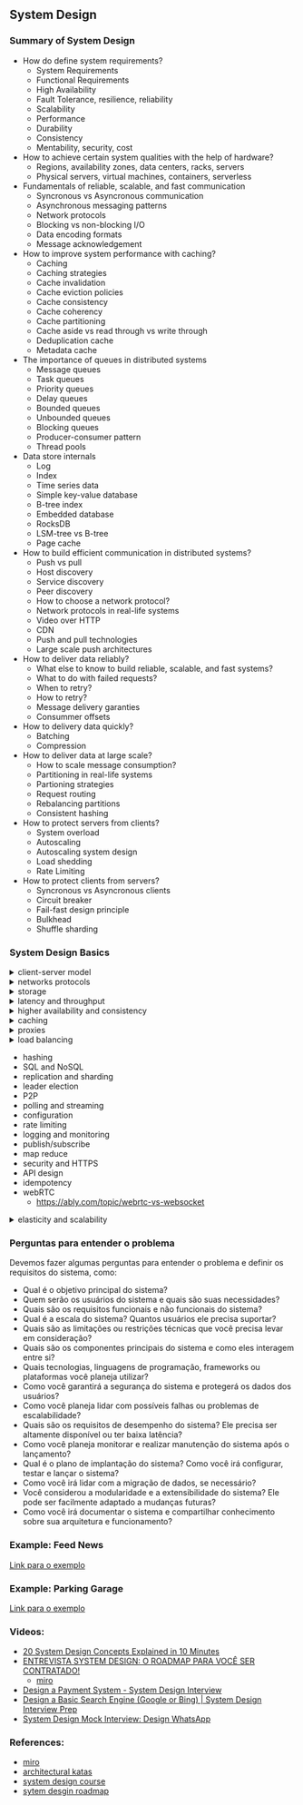 ## System Design

### Summary of System Design

  - How do define system requirements? 
    - System Requirements
    - Functional Requirements
    - High Availability
    - Fault Tolerance, resilience, reliability
    - Scalability
    - Performance
    - Durability
    - Consistency
    - Mentability, security, cost
  - How to achieve certain system qualities with the help of hardware?
    - Regions, availability zones, data centers, racks, servers
    - Physical servers, virtual machines, containers, serverless
  - Fundamentals of reliable, scalable, and fast communication
    - Syncronous vs Asyncronous communication
    - Asynchronous messaging patterns
    - Network protocols
    - Blocking vs non-blocking I/O
    - Data encoding formats
    - Message acknowledgement
  - How to improve system performance with caching?
    - Caching 
    - Caching strategies
    - Cache invalidation
    - Cache eviction policies
    - Cache consistency
    - Cache coherency
    - Cache partitioning
    - Cache aside vs read through vs write through
    - Deduplication cache
    - Metadata cache
  - The importance of queues in distributed systems
    - Message queues
    - Task queues
    - Priority queues
    - Delay queues
    - Bounded queues
    - Unbounded queues
    - Blocking queues
    - Producer-consumer pattern
    - Thread pools
  - Data store internals
    - Log
    - Index
    - Time series data
    - Simple key-value database
    - B-tree index
    - Embedded database
    - RocksDB
    - LSM-tree vs B-tree
    - Page cache
  - How to build efficient communication in distributed systems?
    - Push vs pull
    - Host discovery
    - Service discovery
    - Peer discovery
    - How to choose a network protocol?
    - Network protocols in real-life systems
    - Video over HTTP
    - CDN
    - Push and pull technologies
    - Large scale push architectures
  - How to deliver data reliably?
    - What else to know to build reliable, scalable, and fast systems?
    - What to do with failed requests?
    - When to retry?
    - How to retry?
    - Message delivery garanties
    - Consummer offsets
  - How to delivery data quickly?
    - Batching
    - Compression
  - How to deliver data at large scale?
    - How to scale message consumption?
    - Partitioning in real-life systems
    - Partioning strategies
    - Request routing
    - Rebalancing partitions
    - Consistent hashing
  - How to protect servers from clients?
    - System overload
    - Autoscaling
    - Autoscaling system design
    - Load shedding
    - Rate Limiting
  - How to protect clients from servers?
    - Syncronous vs Asyncronous clients
    - Circuit breaker
    - Fail-fast design principle
    - Bulkhead
    - Shuffle sharding

### System Design Basics

<details>
  <summary>client-server model</summary>
  
  O modelo cliente-servidor é uma abordagem arquitetônica utilizada em sistemas de rede e aplicativos de computador, onde há uma divisão clara de papéis e responsabilidades entre os componentes chamados "cliente" e "servidor". Esse modelo permite que dispositivos ou programas se comuniquem e trabalhem juntos de maneira eficiente.

  Nesse modelo, o cliente é um dispositivo ou programa que solicita e utiliza os serviços fornecidos por outro dispositivo ou programa chamado servidor. O cliente inicia a comunicação enviando uma solicitação ao servidor, e o servidor responde a essa solicitação fornecendo os serviços ou recursos solicitados. Essa interação é baseada em um protocolo de comunicação, como HTTP (Hypertext Transfer Protocol) para aplicativos da web ou SMTP (Simple Mail Transfer Protocol) para envio de e-mails.
</details>

<details>
  <summary>networks protocols</summary>

  Os protocolos de rede são conjuntos de regras e procedimentos que governam a comunicação entre dispositivos em uma rede. Eles definem como os dispositivos trocam dados, estabelecem conexões, detectam erros, gerenciam endereçamento e realizam outras funções essenciais para a comunicação eficiente na rede. Aqui estão alguns dos protocolos de rede mais comuns:

  1. TCP/IP (Transmission Control Protocol/Internet Protocol): É o conjunto de protocolos mais amplamente utilizado na Internet. O TCP é responsável pelo controle de transmissão confiável dos dados, enquanto o IP é responsável pelo endereçamento e roteamento dos pacotes na rede.

  2. HTTP (Hypertext Transfer Protocol): É um protocolo usado para transferir recursos, como páginas da web, na World Wide Web. Ele permite a comunicação entre clientes e servidores web.

  3. HTTPS (Hypertext Transfer Protocol Secure): É uma extensão do HTTP que adiciona uma camada de segurança usando criptografia. É amplamente usado para acessar sites seguros, como serviços bancários online e compras.

  4. FTP (File Transfer Protocol): É um protocolo usado para transferir arquivos entre um cliente e um servidor em uma rede. Ele permite fazer upload, download e gerenciar arquivos em servidores remotos.

  5. SMTP (Simple Mail Transfer Protocol): É usado para enviar e-mails entre servidores de e-mail. É responsável pela transferência confiável de mensagens de e-mail pela Internet.

  6. POP3 (Post Office Protocol version 3): É um protocolo usado pelos clientes de e-mail para recuperar mensagens de um servidor de e-mail remoto. Ele permite que os usuários façam o download de e-mails para seus dispositivos.

  7. IMAP (Internet Message Access Protocol): É outro protocolo de e-mail que permite que os clientes acessem e gerenciem mensagens de e-mail armazenadas em um servidor remoto. Ao contrário do POP3, o IMAP permite que os usuários visualizem e organizem as mensagens no servidor sem precisar fazer o download delas.

  Esses são apenas alguns exemplos de protocolos de rede. Existem muitos outros protocolos que desempenham funções específicas em diferentes camadas do modelo OSI (Open Systems Interconnection) ou do modelo TCP/IP. Cada protocolo tem seu propósito e características específicas, e sua seleção depende das necessidades e requisitos da rede ou aplicativo em questão.
</details>

<details>
  <summary>storage</summary>

  O armazenamento refere-se ao processo de retenção e organização de dados, informações e arquivos em dispositivos físicos ou sistemas de armazenamento digital. É essencial para preservar e acessar dados de maneira confiável e eficiente. Existem várias formas de armazenamento, incluindo:

  1. Armazenamento local: Envolve o uso de dispositivos de armazenamento físico conectados diretamente a um computador ou servidor. Exemplos comuns incluem discos rígidos (HDDs), unidades de estado sólido (SSDs), unidades de fita e unidades ópticas (como CDs e DVDs). O armazenamento local é rápido e oferece acesso direto aos dados, mas está limitado pela capacidade física do dispositivo.

  2. Armazenamento em rede: Refere-se ao uso de dispositivos de armazenamento conectados a uma rede, como servidores de arquivos ou sistemas de armazenamento em rede (NAS - Network Attached Storage). Isso permite que vários dispositivos acessem e compartilhem os dados armazenados centralmente. É útil para compartilhar arquivos e recursos em ambientes de rede, mas também pode exigir configuração e gerenciamento adicionais.

  3. Armazenamento em nuvem: É um modelo de armazenamento baseado na Internet, onde os dados são armazenados em servidores remotos e acessados por meio da Internet. Provedores de serviços em nuvem, como Amazon Web Services (AWS), Google Cloud Platform (GCP) e Microsoft Azure, oferecem espaço de armazenamento virtualmente ilimitado, permitindo armazenar e acessar dados de qualquer lugar com conexão à Internet. O armazenamento em nuvem é escalável, flexível e geralmente oferece recursos adicionais, como backup automático e compartilhamento de arquivos.

  5. Armazenamento em memória flash: É uma tecnologia de armazenamento digital não volátil que usa chips de memória flash para armazenar dados. É amplamente usado em dispositivos como unidades USB, cartões de memória, SSDs e dispositivos móveis. A memória flash é rápida, resistente a choques e consome menos energia em comparação com as unidades de disco rígido tradicionais.

  Além disso, existem outras formas de armazenamento, como armazenamento em banco de dados, armazenamento em cache e armazenamento em memória RAM, que são otimizados para diferentes tipos de dados e aplicações específicas.

  A escolha do tipo de armazenamento depende dos requisitos individuais, como capacidade, velocidade, confiabilidade, segurança e custo. Frequentemente, uma combinação de diferentes tecnologias de armazenamento é usada para atender às necessidades específicas de um sistema ou organização.
</details>

<details>
  <summary>latency and throughput</summary>

  Latência e taxa de transferência (throughput) são dois conceitos importantes relacionados ao desempenho e eficiência de sistemas de comunicação e armazenamento de dados. Ambos têm um impacto significativo na experiência do usuário e na capacidade de processamento dos sistemas. Vamos entender melhor cada um deles:

  1. Latência: A latência é o tempo decorrido entre o envio de uma solicitação de dados e o recebimento da resposta. É uma medida do atraso que ocorre durante a transmissão ou processamento de informações. A latência é influenciada por vários fatores, como a distância física entre os dispositivos, a velocidade do meio de comunicação utilizado (por exemplo, cabos de fibra ótica ou conexões sem fio), o tempo de processamento necessário nos dispositivos envolvidos e a eficiência dos protocolos de comunicação utilizados. Uma latência menor é desejável, pois implica em tempos de resposta mais rápidos e maior agilidade nos sistemas.

  2. Taxa de transferência (Throughput): A taxa de transferência é a quantidade de dados que pode ser transmitida em um determinado período de tempo. É uma medida da capacidade de processamento ou da largura de banda de um sistema. A taxa de transferência é influenciada por vários fatores, como a largura de banda da rede, a capacidade de processamento dos dispositivos envolvidos, o tipo de meio de comunicação utilizado e a eficiência dos protocolos de comunicação. Uma taxa de transferência mais alta é desejável, pois indica uma maior capacidade de processamento e transmissão de dados.

  É importante observar que a latência e a taxa de transferência são conceitos distintos, embora estejam relacionados. Uma alta taxa de transferência pode ajudar a reduzir o tempo total necessário para transmitir uma grande quantidade de dados, enquanto uma baixa latência pode melhorar a responsividade de uma aplicação ou sistema em tempo real. Ambos os aspectos são relevantes em diferentes contextos e precisam ser considerados ao projetar e avaliar sistemas de comunicação e armazenamento de dados, dependendo dos requisitos específicos e das necessidades do uso pretendido.

</details>

<details>
  <summary>higher availability and consistency</summary>

  Alta disponibilidade e consistência são dois conceitos fundamentais em sistemas distribuídos e serviços online. Ambos visam garantir a confiabilidade e a qualidade dos sistemas em diferentes aspectos. Vamos entender melhor cada um deles:

  1. Alta disponibilidade: A alta disponibilidade refere-se à capacidade de um sistema ou serviço estar continuamente disponível e acessível aos usuários, com um tempo de inatividade mínimo. Isso implica que o sistema esteja funcionando corretamente e que os usuários possam acessá-lo sempre que precisarem. Para alcançar alta disponibilidade, são implementadas medidas como redundância de hardware e software, replicação de dados, balanceamento de carga, sistemas de recuperação de falhas e tolerância a falhas. Essas estratégias garantem que, mesmo se ocorrerem falhas em componentes individuais, o sistema continue operacional e os serviços permaneçam disponíveis para os usuários.

  2. Consistência: A consistência refere-se à propriedade de um sistema de garantir que todos os seus nós ou componentes tenham uma visão coerente e atualizada dos dados. Em sistemas distribuídos, onde várias cópias dos dados são mantidas em diferentes nós, garantir a consistência dos dados é um desafio. A consistência pode ser alcançada através de técnicas de sincronização e controle de concorrência, onde as operações de escrita e leitura são coordenadas para evitar leituras desatualizadas ou inconsistências nos dados. Diferentes modelos de consistência, como consistência forte ou consistência eventual, são adotados com base nos requisitos específicos do sistema e das aplicações.

  É importante destacar que há um trade-off entre alta disponibilidade e consistência. Em muitos casos, manter alta disponibilidade pode resultar em algum grau de inconsistência temporária nos dados, enquanto garantir uma consistência estrita pode levar a períodos de inatividade para sincronização e atualização dos dados. A escolha entre alta disponibilidade e consistência depende dos requisitos e das necessidades do sistema ou serviço em questão. Alguns sistemas podem priorizar a alta disponibilidade em cenários onde a disponibilidade contínua é crítica, enquanto outros podem priorizar a consistência em cenários onde a precisão dos dados é fundamental.
</details>

<details>
  <summary>caching</summary>

  Caching (ou cache) é uma técnica amplamente utilizada em sistemas de computação para melhorar o desempenho e a eficiência ao armazenar dados temporariamente em um local mais rápido e de acesso mais rápido do que a fonte original. O cache é uma memória auxiliar que armazena cópias de dados frequentemente acessados para fornecer acesso rápido a esses dados, reduzindo a necessidade de acessar a fonte original, que pode ser mais lenta.

  Quando um sistema faz uma solicitação por determinados dados, a primeira instância é verificar se esses dados estão disponíveis no cache. Se os dados estiverem no cache, eles são acessados diretamente, evitando a necessidade de recuperá-los da fonte original. Isso resulta em tempos de acesso mais rápidos e uma melhoria geral no desempenho.

  O cache é usado em vários níveis e em diferentes componentes de sistemas de computação. Alguns exemplos comuns incluem:

  1. Cache de hardware: Processadores modernos possuem caches embutidos em diferentes níveis (L1, L2, L3) para armazenar cópias de dados e instruções frequentemente utilizados. Esses caches são projetados para minimizar a latência de acesso à memória principal e acelerar a execução de instruções.

  2. Cache de software: Aplicativos e sistemas operacionais também podem utilizar caches em nível de software para armazenar dados frequentemente acessados. Isso pode incluir o cache de páginas da web em navegadores, cache de banco de dados, cache de arquivos em sistemas de arquivos, entre outros.

  3. Cache de rede: Em redes de computadores, os caches são usados para armazenar cópias de páginas da web, objetos de mídia, arquivos e outros dados frequentemente acessados. Isso é especialmente útil em servidores proxy, servidores de conteúdo em CDN (Content Delivery Network) e outros dispositivos de rede, que podem fornecer respostas mais rápidas aos clientes ao acessar dados armazenados em cache localmente.

  4. Cache de aplicativo: Aplicativos podem implementar caches para armazenar resultados de cálculos computacionalmente intensivos, resultados de consultas de banco de dados ou qualquer dado que possa ser reutilizado posteriormente. Esses caches ajudam a evitar o processamento repetido e a acelerar a resposta do aplicativo.

  Ao implementar caches, é necessário considerar estratégias de gerenciamento, como a substituição de dados no cache (políticas de substituição) e a atualização dos dados em cache para refletir mudanças na fonte original (invalidação ou expiração). O tamanho do cache também precisa ser considerado para equilibrar o espaço de armazenamento disponível e o benefício do cache.

  O caching é uma técnica poderosa para melhorar o desempenho, reduzir a carga em sistemas e otimizar a experiência do usuário, tornando o acesso a dados frequentes mais rápido e eficiente.
</details>

<details>
  <summary>proxies</summary>

  Proxies (ou servidores proxy) são intermediários entre os clientes e os servidores de destino em uma rede. Eles atuam como uma camada intermediária que recebe as solicitações dos clientes e encaminha essas solicitações aos servidores de destino, agindo em nome dos clientes. Os proxies podem desempenhar várias funções e oferecer diferentes benefícios. Vamos explorar algumas delas:

  1. Anonimato e privacidade: Um proxy pode ocultar o endereço IP do cliente, substituindo-o pelo seu próprio endereço IP. Isso proporciona anonimato e privacidade ao navegar na Internet, pois os servidores de destino não têm conhecimento direto do endereço IP do cliente original.

  2. Cache e aceleração de conteúdo: Os proxies podem armazenar em cache as respostas de servidores de destino para solicitações comuns. Quando um cliente faz uma solicitação semelhante, o proxy pode fornecer a resposta armazenada em cache em vez de encaminhar a solicitação ao servidor de destino novamente. Isso reduz o tempo de resposta e economiza largura de banda.

  3. Filtragem de conteúdo: Proxies podem ser usados para filtrar e bloquear certos tipos de conteúdo indesejado, como sites maliciosos, spam, anúncios ou conteúdo inapropriado. Isso é útil em ambientes corporativos ou em redes públicas para proteger os usuários contra ameaças e garantir o cumprimento de políticas de uso aceitável.

  4. Balanceamento de carga: Proxies também podem ser usados para distribuir o tráfego de entrada entre vários servidores de destino, distribuindo a carga de trabalho de forma mais equilibrada. Isso melhora o desempenho e a disponibilidade, evitando sobrecarga de servidores individuais.

  5. Controle de acesso: Os proxies podem ser configurados para controlar o acesso a recursos específicos, permitindo ou negando solicitações com base em regras de segurança ou políticas de acesso. Isso ajuda a reforçar a segurança da rede e proteger os recursos contra acessos não autorizados.

  Existem diferentes tipos de proxies, como proxies HTTP, proxies SOCKS, proxies reversos e proxies transparentes, cada um com suas características específicas e casos de uso. Os proxies podem ser implementados em hardware dedicado ou como software em sistemas ou dispositivos específicos.

  É importante mencionar que o uso de proxies também pode apresentar desvantagens, como a possível introdução de um ponto único de falha, impacto na latência das comunicações devido à introdução de um nó intermediário e a necessidade de configurar corretamente as políticas e regras de proxy para evitar problemas de acesso ou desempenho.

  Em resumo, os proxies desempenham um papel importante na rede, fornecendo funcionalidades adicionais, como anonimato, cache, filtragem, balanceamento de carga e controle de acesso. Eles são ferramentas versáteis que podem melhorar a segurança, desempenho e eficiência da comunicação entre clientes e servidores em uma rede.
</details>

<details>
  <summary>load balancing</summary>

  Load balancing é o processo de distribuir eficientemente o tráfego de rede de entrada em um grupo de servidores de back-end, também conhecido como um pool ou farm de servidores¹. Isso é feito para garantir que nenhum servidor fique sobrecarregado, o que poderia prejudicar o desempenho. Se um único servidor falhar, o balanceador de carga redireciona o tráfego para os servidores restantes que estão online. Quando um novo servidor é adicionado ao grupo de servidores, o balanceador de carga automaticamente começa a enviar solicitações para ele.

  Existem diferentes algoritmos de balanceamento de carga que fornecem diferentes benefícios; a escolha do método de balanceamento de carga depende das suas necessidades. Alguns exemplos incluem Round Robin, Least Connections, Least Time, Hash e IP Hash.

  O balanceamento de carga é importante porque ajuda a reduzir o tempo de inatividade, aumentar a escalabilidade e a redundância, fornecer flexibilidade e melhorar a eficiência. É comumente usado em sites com alto tráfego, servidores DNS, bancos de dados e sites FTP. Isso garante que as solicitações do usuário sejam processadas rapidamente e com precisão².
</details>

- hashing
- SQL and NoSQL
- replication and sharding
- leader election
- P2P
- polling and streaming
- configuration
- rate limiting
- logging and monitoring
- publish/subscribe
- map reduce
- security and HTTPS
- API design
- idempotency
- webRTC
  - https://ably.com/topic/webrtc-vs-websocket
<details>
  <summary>elasticity and scalability</summary>

  Elasticidade e escalabilidade são dois conceitos relacionados à capacidade de expansão e adaptação de sistemas e recursos computacionais. Ambos são importantes para lidar com demandas variáveis e crescentes, mas possuem diferenças sutis. Vamos entender melhor cada um deles:

  1. Elasticidade: A elasticidade refere-se à capacidade de um sistema se adaptar dinamicamente às mudanças de carga ou demanda. Isso envolve aumentar ou diminuir automaticamente os recursos, como capacidade de processamento, armazenamento e largura de banda, de acordo com as necessidades em tempo real. A elasticidade permite que um sistema dimensione seus recursos de forma dinâmica para lidar com picos de demanda, garantindo um desempenho adequado e evitando sobrecarga ou desperdício de recursos em períodos de baixa demanda. Por exemplo, em serviços de nuvem, a elasticidade permite que os recursos computacionais sejam dimensionados automaticamente com base na carga de trabalho atual.

  2. Escalabilidade: A escalabilidade refere-se à capacidade de um sistema aumentar sua capacidade para atender a uma demanda crescente. Ela envolve adicionar recursos adicionais, como servidores, nós de processamento, bancos de dados ou infraestrutura de rede, para acomodar um número maior de usuários, maior volume de dados ou cargas de trabalho mais intensivas. A escalabilidade pode ser alcançada de forma vertical (escalabilidade vertical) ou horizontal (escalabilidade horizontal). A escalabilidade vertical envolve aumentar a capacidade dos recursos existentes, como adicionar mais memória ou processadores a um servidor. Já a escalabilidade horizontal envolve adicionar mais instâncias de recursos, como adicionar mais servidores ao sistema. A escalabilidade é geralmente planejada e implementada antes que o aumento da demanda ocorra, garantindo que o sistema possa crescer conforme necessário.

  Em resumo, a elasticidade está relacionada à capacidade de um sistema se ajustar de forma dinâmica às mudanças na demanda em tempo real, enquanto a escalabilidade está relacionada à capacidade de um sistema crescer de forma planejada e adicionar recursos adicionais para acomodar um aumento na demanda ao longo do tempo. Ambos os conceitos são cruciais para sistemas e serviços modernos, permitindo que sejam flexíveis, responsivos e capazes de lidar com cargas de trabalho variáveis.
</details>

### Perguntas para entender o problema

  Devemos fazer algumas perguntas para entender o problema e definir os requisitos do sistema, como:

  - Qual é o objetivo principal do sistema?
  - Quem serão os usuários do sistema e quais são suas necessidades?
  - Quais são os requisitos funcionais e não funcionais do sistema?
  - Qual é a escala do sistema? Quantos usuários ele precisa suportar?
  - Quais são as limitações ou restrições técnicas que você precisa levar em consideração?
  - Quais são os componentes principais do sistema e como eles interagem entre si?
  - Quais tecnologias, linguagens de programação, frameworks ou plataformas você planeja utilizar?
  - Como você garantirá a segurança do sistema e protegerá os dados dos usuários?
  - Como você planeja lidar com possíveis falhas ou problemas de escalabilidade?
  - Quais são os requisitos de desempenho do sistema? Ele precisa ser altamente disponível ou ter baixa latência?
  - Como você planeja monitorar e realizar manutenção do sistema após o lançamento?
  - Qual é o plano de implantação do sistema? Como você irá configurar, testar e lançar o sistema?
  - Como você irá lidar com a migração de dados, se necessário?
  - Você considerou a modularidade e a extensibilidade do sistema? Ele pode ser facilmente adaptado a mudanças futuras?
  - Como você irá documentar o sistema e compartilhar conhecimento sobre sua arquitetura e funcionamento?

### Example: Feed News
  
  [Link para o exemplo](examples/feed-news.md)

### Example: Parking Garage
  
  [Link para o exemplo](examples/parking-garage.md)

### Videos:

  - [20 System Design Concepts Explained in 10 Minutes](https://www.youtube.com/watch?v=i53Gi_K3o7I)
  - [ENTREVISTA SYSTEM DESIGN: O ROADMAP PARA VOCÊ SER CONTRATADO!](https://www.youtube.com/watch?v=-NF06EaAr0I&list=PLs-l5bSgIMhAIi4QIWvzwdyoTFXj9CDFv&index=4)
    - [miro](https://miro.com/app/board/uXjVPfOXbs8=/) 
  - [Design a Payment System - System Design Interview](https://www.youtube.com/watch?v=olfaBgJrUBI) 
  - [Design a Basic Search Engine (Google or Bing) | System Design Interview Prep](https://www.youtube.com/watch?v=0LTXCcVRQi0)
  - [System Design Mock Interview: Design WhatsApp](https://www.youtube.com/watch?v=0iyLURrWIgQ)

### References:

- [miro](https://miro.com/app/board/uXjVORFgFfA=/)
- [architectural katas](https://nealford.com/katas/list.html)
- [system design course](https://github.com/karanpratapsingh/system-design)
- [sytem desgin roadmap](https://roadmap.sh/system-design)